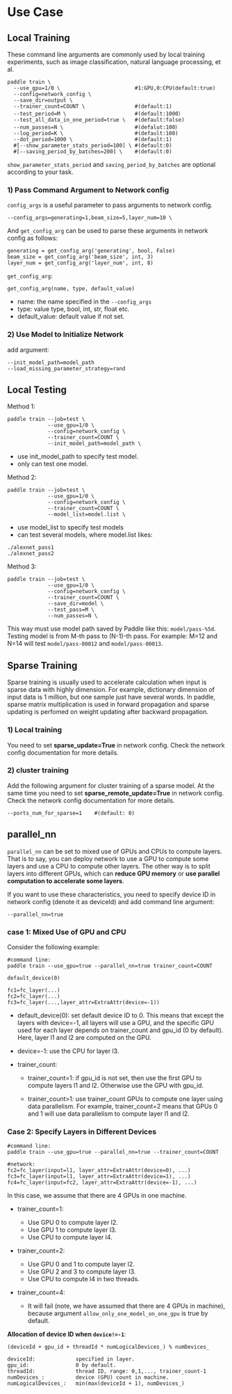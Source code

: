 # Use Case

## Local Training

These command line arguments are commonly used by local training experiments, such as image classification, natural language processing, et al.

```
paddle train \
  --use_gpu=1/0 \                        #1:GPU,0:CPU(default:true)
  --config=network_config \
  --save_dir=output \
  --trainer_count=COUNT \                #(default:1)
  --test_period=M \                      #(default:1000）
  --test_all_data_in_one_period=true \   #(default:false) 
  --num_passes=N \                       #(defalut:100）
  --log_period=K \                       #(default:100)
  --dot_period=1000 \                    #(default:1)
  #[--show_parameter_stats_period=100] \ #(default:0)
  #[--saving_period_by_batches=200] \    #(default:0)
```
`show_parameter_stats_period` and `saving_period_by_batches` are optional according to your task.

### 1) Pass Command Argument to Network config

`config_args` is a useful parameter to pass arguments to network config.

```
--config_args=generating=1,beam_size=5,layer_num=10 \
```
And `get_config_arg` can be used to parse these arguments in network config as follows:

```
generating = get_config_arg('generating', bool, False)
beam_size = get_config_arg('beam_size', int, 3)
layer_num = get_config_arg('layer_num', int, 8)
```

`get_config_arg`:

```
get_config_arg(name, type, default_value)
```
- name: the name specified in the `--config_args`
- type: value type, bool, int, str, float etc.
- default_value: default value if not set.

### 2) Use Model to Initialize Network

add argument:

```
--init_model_path=model_path
--load_missing_parameter_strategy=rand
```

## Local Testing

Method 1:

```
paddle train --job=test \
             --use_gpu=1/0 \ 
             --config=network_config \
             --trainer_count=COUNT \ 
             --init_model_path=model_path \
```
- use init\_model\_path to specify test model.
- only can test one model.

Method 2:

```
paddle train --job=test \
             --use_gpu=1/0 \ 
             --config=network_config \
             --trainer_count=COUNT \ 
             --model_list=model.list \
```
- use model_list to specify test models
- can test several models, where model.list likes:

```
./alexnet_pass1
./alexnet_pass2
```

Method 3:

```
paddle train --job=test \
             --use_gpu=1/0 \
             --config=network_config \
             --trainer_count=COUNT \
             --save_dir=model \
             --test_pass=M \
             --num_passes=N \
```
This way must use model path saved by Paddle like this: `model/pass-%5d`. Testing model is from M-th pass to (N-1)-th pass. For example: M=12 and N=14 will test `model/pass-00012` and `model/pass-00013`.

## Sparse Training

Sparse training is usually used to accelerate calculation when input is sparse data with highly dimension. For example, dictionary dimension of input data is 1 million, but one sample just have several words. In paddle, sparse matrix multiplication is used in forward propagation and sparse updating is perfomed on weight updating after backward propagation.

### 1) Local training

You need to set **sparse\_update=True** in network config.  Check the network config documentation for more details.

### 2) cluster training

Add the following argument for cluster training of a sparse model. At the same time you need to set **sparse\_remote\_update=True** in network config. Check the network config documentation for more details.

```
--ports_num_for_sparse=1    #(default: 0)
```

## parallel_nn
`parallel_nn` can be set to mixed use of GPUs and CPUs to compute layers. That is to say, you can deploy network to use a GPU to compute some layers and use a CPU to compute other layers. The other way is to split layers into different GPUs, which can **reduce GPU memory** or **use parallel computation to accelerate some layers**.

If you want to use these characteristics, you need to specify device ID in network config (denote it as deviceId) and add command line argument:

```
--parallel_nn=true
```
### case 1: Mixed Use of GPU and CPU
Consider the following example:

```
#command line:
paddle train --use_gpu=true --parallel_nn=true trainer_count=COUNT

default_device(0)

fc1=fc_layer(...)
fc2=fc_layer(...)
fc3=fc_layer(...,layer_attr=ExtraAttr(device=-1))

```
- default_device(0): set default device ID to 0. This means that except the layers with device=-1, all layers will use a GPU, and the specific GPU used for each layer depends on trainer\_count and gpu\_id (0 by default). Here, layer l1 and l2 are computed on the GPU.

- device=-1: use the CPU for layer l3.

- trainer_count:
  - trainer_count=1: if gpu\_id is not set, then use the first GPU to compute layers l1 and l2. Otherwise use the GPU with gpu\_id.

  - trainer_count>1: use trainer\_count GPUs to compute one layer using data parallelism. For example, trainer\_count=2 means that GPUs 0 and 1 will use data parallelism to compute layer l1 and l2.

### Case 2: Specify Layers in Different Devices

```
#command line:
paddle train --use_gpu=true --parallel_nn=true --trainer_count=COUNT

#network:
fc2=fc_layer(input=l1, layer_attr=ExtraAttr(device=0), ...)
fc3=fc_layer(input=l1, layer_attr=ExtraAttr(device=1), ...)
fc4=fc_layer(input=fc2, layer_attr=ExtraAttr(device=-1), ...)
```
In this case, we assume that there are 4 GPUs in one machine.

- trainer_count=1:
  - Use GPU 0 to compute layer l2.
  - Use GPU 1 to compute layer l3.
  - Use CPU to compute layer l4.

- trainer_count=2:
  - Use GPU 0 and 1 to compute layer l2.
  - Use GPU 2 and 3 to compute layer l3.
  - Use CPU to compute l4 in two threads.

- trainer_count=4:
  - It will fail (note, we have assumed that there are 4 GPUs in machine), because argument `allow_only_one_model_on_one_gpu` is true by default.

**Allocation of device ID when `device!=-1`**:

```
(deviceId + gpu_id + threadId * numLogicalDevices_) % numDevices_

deviceId:             specified in layer.
gpu_id:               0 by default.
threadId:             thread ID, range: 0,1,..., trainer_count-1
numDevices_:          device (GPU) count in machine.
numLogicalDevices_:   min(max(deviceId + 1), numDevices_)
```
